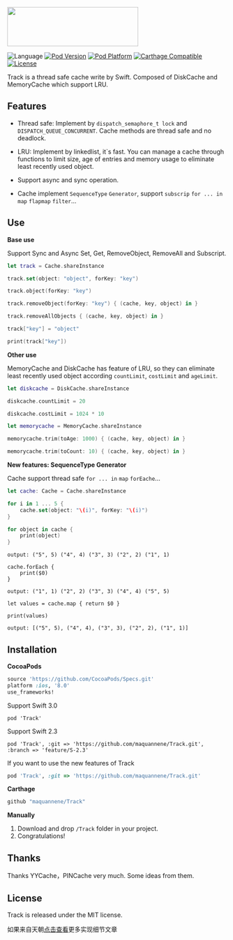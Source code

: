 <p align="left"><img src="http://ww4.sinaimg.cn/large/65312d9agw1f48moyot15j20du04odg6.jpg" width="300" height="90"/></p>

![Language](https://img.shields.io/badge/language-Swift%203.0-orange.svg)
[![Pod Version](http://img.shields.io/cocoapods/v/Track.svg?style=flat)](http://cocoadocs.org/docsets/Track/)
[![Pod Platform](http://img.shields.io/cocoapods/p/Track.svg?style=flat)](http://cocoadocs.org/docsets/Track/)
[![Carthage Compatible](https://img.shields.io/badge/Carthage-compatible-4BC51D.svg?style=flat)](https://github.com/Carthage/Carthage)
[![License](https://img.shields.io/badge/license-MIT-blue.svg)](https://github.com/maquannene/Track/blob/master/LICENSE)

Track is a thread safe cache write by Swift. Composed of DiskCache and MemoryCache which support LRU.

## Features

* Thread safe: Implement by `dispatch_semaphore_t lock` and `DISPATCH_QUEUE_CONCURRENT`. Cache methods are thread safe and no deadlock.

* LRU: Implement by linkedlist, it`s fast. You can manage a cache through functions to limit size, age of entries and memory usage to eliminate least recently used object.

* Support async and sync operation.

* Cache implement `SequenceType` `Generator`, support `subscrip` `for ... in` `map` `flapmap` `filter`...

## Use

**Base use**

Support Sync and Async Set, Get, RemoveObject, RemoveAll and Subscript.

```swift
let track = Cache.shareInstance

track.set(object: "object", forKey: "key")

track.object(forKey: "key")

track.removeObject(forKey: "key") { (cache, key, object) in }

track.removeAllObjects { (cache, key, object) in }

track["key"] = "object"

print(track["key"])
```

**Other use**

MemoryCache and DiskCache has feature of LRU, so they can eliminate least recently used object according `countLimit`, `costLimit` and `ageLimit`.

```swift
let diskcache = DiskCache.shareInstance

diskcache.countLimit = 20

diskcache.costLimit = 1024 * 10

let memorycache = MemoryCache.shareInstance

memorycache.trim(toAge: 1000) { (cache, key, object) in }

memorycache.trim(toCount: 10) { (cache, key, object) in }
```

**New features: SequenceType Generator**

Cache support thread safe `for ... in` `map` `forEache`...

```swift
let cache: Cache = Cache.shareInstance

for i in 1 ... 5 {
    cache.set(object: "\(i)", forKey: "\(i)")
}

for object in cache {
    print(object)
}
```

```
output: ("5", 5) ("4", 4) ("3", 3) ("2", 2) ("1", 1)
```

```
cache.forEach {
    print($0)
}
```

```
output: ("1", 1) ("2", 2) ("3", 3) ("4", 4) ("5", 5)
```

```
let values = cache.map { return $0 }

print(values)
```

```
output: [("5", 5), ("4", 4), ("3", 3), ("2", 2), ("1", 1)]
```

## Installation

**CocoaPods**

```ruby
source 'https://github.com/CocoaPods/Specs.git'
platform :ios, '8.0'
use_frameworks!
```

Support Swift 3.0

```
pod 'Track'
```

Support Swift 2.3

```
pod 'Track', :git => 'https://github.com/maquannene/Track.git', :branch => 'feature/S-2.3'
```

If you want to use the new features of Track

```ruby
pod 'Track', :git => 'https://github.com/maquannene/Track.git'
```

**Carthage**

```ruby
github "maquannene/Track"
```

**Manually**

1. Download and drop ```/Track``` folder in your project.  
2. Congratulations! 

## Thanks

Thanks YYCache，PINCache very much. Some ideas from them.

## License

Track is released under the MIT license.

如果来自天朝[点击查看](https://github.com/maquannene/Track/blob/master/%E5%A6%82%E6%9E%9C%E4%BD%A0%E5%9C%A8%E5%A4%A9%E6%9C%9D.md)更多实现细节文章
